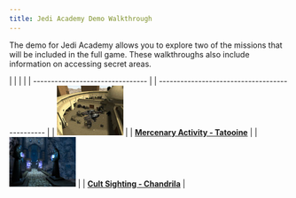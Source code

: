 ```yaml
---
title: Jedi Academy Demo Walkthrough
---
```


The demo for Jedi Academy allows you to explore two of the missions that
will be included in the full game. These walkthroughs also include
information on accessing secret areas.

|                                  |  |                                                |
| -------------------------------- |  | ---------------------------------------------- |
| [![](tatooine.jpg)](tatooine/)   |  | **[Mercenary Activity - Tatooine](tatooine/)** |
| [![](chandrila.jpg)](chandrila/) |  | **[Cult Sighting - Chandrila](chandrila/)**    |

